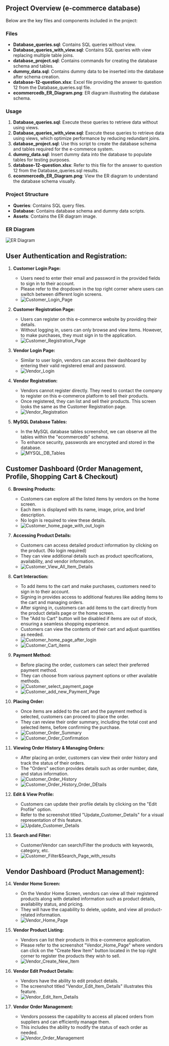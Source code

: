 ## Project Overview (e-commerce database)

Below are the key files and components included in the project:

### Files

- **Database_queries.sql**: Contains SQL queries without view.
- **Database_queries_with_view.sql**: Contains SQL queries with view replacing multiple table joins.
- **database_project.sql**: Contains commands for creating the database schema and tables.
- **dummy_data.sql**: Contains dummy data to be inserted into the database after schema creation.
- **database-12-question.xlsx**: Excel file providing the answer to question 12 from the Database_queries.sql file.
- **ecommercedb_ER_Diagram.png**: ER diagram illustrating the database schema.

### Usage

1. **Database_queries.sql**: Execute these queries to retrieve data without using views.
2. **Database_queries_with_view.sql**: Execute these queries to retrieve data using views, which optimize performance by reducing redundant joins.
3. **database_project.sql**: Use this script to create the database schema and tables required for the e-commerce system.
4. **dummy_data.sql**: Insert dummy data into the database to populate tables for testing purposes.
5. **database-12-question.xlsx**: Refer to this file for the answer to question 12 from the Database_queries.sql results.
6. **ecommercedb_ER_Diagram.png**: View the ER diagram to understand the database schema visually.

### Project Structure

- **Queries**: Contains SQL query files.
- **Database**: Contains database schema and dummy data scripts.
- **Assets**: Contains the ER diagram image.

### ER Diagram

![ER Diagram](ecommercedb_ER_Diagram.png)

## User Authentication and Registration:

1. **Customer Login Page:**
    - Users need to enter their email and password in the provided fields to sign in to their account.
    - Please refer to the dropdown in the top right corner where users can switch between different login screens.
    - ![Customer_Login_Page](UI_Screenshots/Customer_Login_Page.png)

2. **Customer Registration Page:**
    - Users can register on this e-commerce website by providing their details.
    - Without logging in, users can only browse and view items. However, to make purchases, they must sign in to the application.
    - ![Customer_Registration_Page](UI_Screenshots/Customer_Registration_Page.png)

3. **Vendor Login Page:**
    - Similar to user login, vendors can access their dashboard by entering their valid registered email and password.
    - ![Vendor_Login](UI_Screenshots/Vendor_Login.png)

4. **Vendor Registration:**
    - Vendors cannot register directly. They need to contact the company to register on this e-commerce platform to sell their products.
    - Once registered, they can list and sell their products. This screen looks the same as the Customer Registration page.
    - ![Vendor_Registration](UI_Screenshots/Vendor_Registration.png)

5. **MySQL Database Tables:**
    - In the MySQL database tables screenshot, we can observe all the tables within the "ecommercedb" schema.
    - To enhance security, passwords are encrypted and stored in the database.
    - ![MYSQL_DB_Tables](UI_Screenshots/MYSQL_DB_Tables.png)

## Customer Dashboard (Order Management, Profile, Shopping Cart & Checkout)

6. **Browsing Products:**
    - Customers can explore all the listed items by vendors on the home screen.
    - Each item is displayed with its name, image, price, and brief description.
    - No login is required to view these details.
    - ![Customer_home_page_with_out_login](UI_Screenshots/Customer_home_page_with_out_login.png)

7. **Accessing Product Details:**
    - Customers can access detailed product information by clicking on the product. (No login required)
    - They can view additional details such as product specifications, availability, and vendor information.
    - ![Customer_View_All_Item_Details](UI_Screenshots/Customer_View_All_Item_Details.png)

8. **Cart Interaction:**
    - To add items to the cart and make purchases, customers need to sign in to their account.
    - Signing in provides access to additional features like adding items to the cart and managing orders.
    - After signing in, customers can add items to the cart directly from the product details page or the home screen.
    - The "Add to Cart" button will be disabled if items are out of stock, ensuring a seamless shopping experience.
    - Customers can view the contents of their cart and adjust quantities as needed.
    - ![Customer_home_page_after_login](UI_Screenshots/Customer_home_page_after_login.png)
    - ![Customer_Cart_items](UI_Screenshots/Customer_Cart_items.png)

9. **Payment Method:**
    - Before placing the order, customers can select their preferred payment method.
    - They can choose from various payment options or other available methods.
    - ![Customer_select_payment_page](UI_Screenshots/Customer_select_payment_page.png)
    - ![Customer_add_new_Payment_Page](UI_Screenshots/Customer_add_new_Payment_Page.png)

10. **Placing Order:**
    - Once items are added to the cart and the payment method is selected, customers can proceed to place the order.
    - They can review their order summary, including the total cost and selected items, before confirming the purchase.
    - ![Customer_Order_Summary](UI_Screenshots/Customer_Order_Summary.png)
    - ![Customer_Order_Confirmation](UI_Screenshots/Customer_Order_Confirmation.png)

11. **Viewing Order History & Managing Orders:**
    - After placing an order, customers can view their order history and track the status of their orders.
    - The "Orders" section provides details such as order number, date, and status information.
    - ![Customer_Order_History](UI_Screenshots/Customer_Order_History.png)
    - ![Customer_Order_History_Order_DEtails](UI_Screenshots/Customer_Order_History_Order_DEtails.png)

12. **Edit & View Profile:**
    - Customers can update their profile details by clicking on the "Edit Profile" option.
    - Refer to the screenshot titled "Update_Customer_Details" for a visual representation of this feature.
    - ![Update_Customer_Details](UI_Screenshots/Update_Customer_Details.png)

13. **Search and Filter:**
    - Customer/Vendor can search/Filter the products with keywords, category, etc.
    - ![Customer_Filter&Search_Page_with_results](UI_Screenshots/Customer_Filter&Search_Page_with_results.png)

## Vendor Dashboard (Product Management):

14. **Vendor Home Screen:**
    - On the Vendor Home Screen, vendors can view all their registered products along with detailed information such as product details, availability status, and pricing.
    - They will have the capability to delete, update, and view all product-related information.
    - ![Vendor_Home_Page](UI_Screenshots/Vendor_Home_Page.png)

15. **Vendor Product Listing:**
    - Vendors can list their products in this e-commerce application.
    - Please refer to the screenshot "Vendor_Home_Page" where vendors can click on the "Create New Item" button located in the top right corner to register the products they wish to sell.
    - ![Vendor_Create_New_Item](UI_Screenshots/Vendor_Create_New_Item.png)

16. **Vendor Edit Product Details:**
    - Vendors have the ability to edit product details.
    - The screenshot titled "Vendor_Edit_Item_Details" illustrates this feature.
    - ![Vendor_Edit_Item_Details](UI_Screenshots/Vendor_Edit_Item_Details.png)

17. **Vendor Order Management:**
    - Vendors possess the capability to access all placed orders from suppliers and can efficiently manage them.
    - This includes the ability to modify the status of each order as needed.
    - ![Vendor_Order_Management](UI_Screenshots/Vendor_Order_Management.png)

